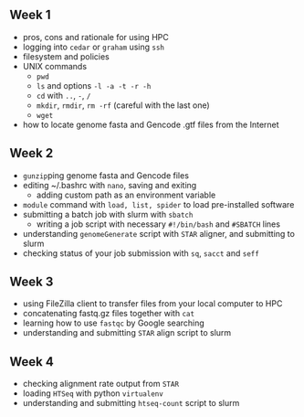 ## Week 1
 - pros, cons and rationale for using HPC
 - logging into `cedar` or `graham` using `ssh`
 - filesystem and policies
 - UNIX commands
 	- `pwd`
 	- `ls` and options `-l -a -t -r -h`
 	- `cd` with `..`, `-`, `/`
 	- `mkdir`, `rmdir`, `rm -rf` (careful with the last one)
 	- `wget`
 - how to locate genome fasta and Gencode .gtf files from the Internet

## Week 2 
 - `gunzip`ping genome fasta and Gencode files
 - editing ~/.bashrc with `nano`, saving and exiting
 	- adding custom path as an environment variable
 - `module` command with `load, list, spider` to load pre-installed software
 - submitting a batch job with slurm with `sbatch`
 	- writing a job script with necessary `#!/bin/bash` and `#SBATCH` lines
 - understanding `genomeGenerate` script with `STAR` aligner, and submitting to slurm
 - checking status of your job submission with `sq`, `sacct` and `seff`

## Week 3
 - using FileZilla client to transfer files from your local computer to HPC
 - concatenating fastq.gz files together with `cat`
 - learning how to use `fastqc` by Google searching
 - understanding and submitting `STAR` align script to slurm

## Week 4
 - checking alignment rate output from `STAR`
 - loading `HTSeq` with python `virtualenv`
 - understanding and submitting `htseq-count` script to slurm
